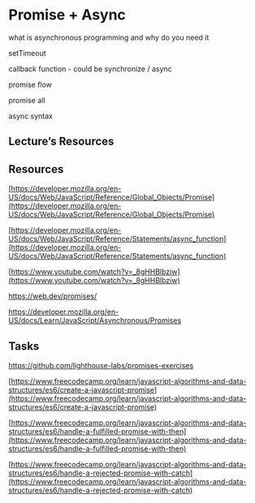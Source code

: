 
# Promise + Async
what is asynchronous  programming and why do you need it

setTimeout

callback function - could be synchronize / async

promise flow

promise all

async syntax



## Lecture’s Resources 
## Resources
[https://developer.mozilla.org/en-US/docs/Web/JavaScript/Reference/Global_Objects/Promise](https://developer.mozilla.org/en-US/docs/Web/JavaScript/Reference/Global_Objects/Promise)

[https://developer.mozilla.org/en-US/docs/Web/JavaScript/Reference/Statements/async_function](https://developer.mozilla.org/en-US/docs/Web/JavaScript/Reference/Statements/async_function)

[https://www.youtube.com/watch?v=_8gHHBlbziw](https://www.youtube.com/watch?v=_8gHHBlbziw)

https://web.dev/promises/

https://developer.mozilla.org/en-US/docs/Learn/JavaScript/Asynchronous/Promises


## Tasks

https://github.com/lighthouse-labs/promises-exercises

[https://www.freecodecamp.org/learn/javascript-algorithms-and-data-structures/es6/create-a-javascript-promise](https://www.freecodecamp.org/learn/javascript-algorithms-and-data-structures/es6/create-a-javascript-promise)

[https://www.freecodecamp.org/learn/javascript-algorithms-and-data-structures/es6/handle-a-fulfilled-promise-with-then](https://www.freecodecamp.org/learn/javascript-algorithms-and-data-structures/es6/handle-a-fulfilled-promise-with-then)

[https://www.freecodecamp.org/learn/javascript-algorithms-and-data-structures/es6/handle-a-rejected-promise-with-catch](https://www.freecodecamp.org/learn/javascript-algorithms-and-data-structures/es6/handle-a-rejected-promise-with-catch)
